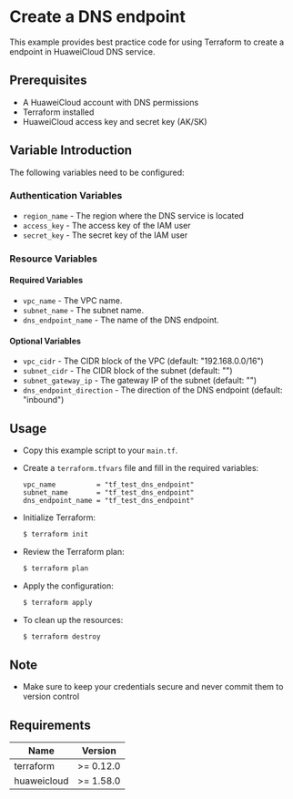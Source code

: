 # Create a DNS endpoint

This example provides best practice code for using Terraform to create a endpoint in HuaweiCloud DNS service.

## Prerequisites

* A HuaweiCloud account with DNS permissions
* Terraform installed
* HuaweiCloud access key and secret key (AK/SK)

## Variable Introduction

The following variables need to be configured:

### Authentication Variables

* `region_name` - The region where the DNS service is located
* `access_key` - The access key of the IAM user
* `secret_key` - The secret key of the IAM user

### Resource Variables

#### Required Variables

* `vpc_name` - The VPC name.
* `subnet_name` - The subnet name.
* `dns_endpoint_name` - The name of the DNS endpoint.

#### Optional Variables

* `vpc_cidr` - The CIDR block of the VPC (default: "192.168.0.0/16")
* `subnet_cidr` - The CIDR block of the subnet (default: "")
* `subnet_gateway_ip` - The gateway IP of the subnet (default: "")
* `dns_endpoint_direction` - The direction of the DNS endpoint (default: "inbound")

## Usage

* Copy this example script to your `main.tf`.

* Create a `terraform.tfvars` file and fill in the required variables:

  ```hcl
  vpc_name          = "tf_test_dns_endpoint"
  subnet_name       = "tf_test_dns_endpoint"
  dns_endpoint_name = "tf_test_dns_endpoint"
  ````

* Initialize Terraform:

  ```bash
  $ terraform init
  ```

* Review the Terraform plan:

  ```bash
  $ terraform plan
  ```

* Apply the configuration:

  ```bash
  $ terraform apply
  ```

* To clean up the resources:

  ```bash
  $ terraform destroy
  ```

## Note

* Make sure to keep your credentials secure and never commit them to version control

## Requirements

| Name | Version |
| ---- | ---- |
| terraform | >= 0.12.0 |
| huaweicloud | >= 1.58.0 |

